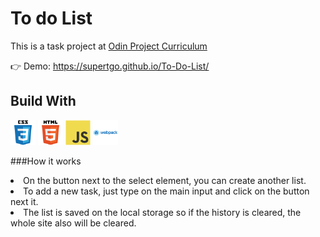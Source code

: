 # To do List

This is a task project  at <a href = 'https://www.theodinproject.com/'  target='_blank' >Odin Project Curriculum</a>

👉 Demo: https://supertgo.github.io/To-Do-List/

## Build With

<p><img src="https://raw.githubusercontent.com/devicons/devicon/master/icons/css3/css3-original-wordmark.svg" alt="css3" width="40" height="40"/>
<img src="https://raw.githubusercontent.com/devicons/devicon/master/icons/html5/html5-original-wordmark.svg" alt="html5" width="40" height="40"/> 
<img src="https://raw.githubusercontent.com/devicons/devicon/master/icons/javascript/javascript-original.svg" alt="javascript" width="40" height="40"/>
<img src="https://raw.githubusercontent.com/devicons/devicon/d00d0969292a6569d45b06d3f350f463a0107b0d/icons/webpack/webpack-original-wordmark.svg" alt="webpack" width="40" height="40"/> </p>

###How it works

<li> On the button next to the select element, you can create another list. </li>
<li> To add a new task, just type on the main input and click on the button next it. </li>
<li> The list is saved on the local storage so if  the history is cleared, the whole site also will be cleared. </li>
